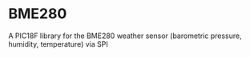 # BME280
A PIC18F library for the BME280 weather sensor (barometric pressure, humidity, temperature) via SPI 
